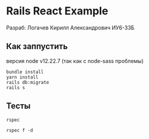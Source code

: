 # Rails React Example

Разраб:
Логачев Кирилл Александрович ИУ6-33Б

## Как заппустить 

версия node v12.22.7 (так как с node-sass проблемы)

```
bundle install
yarn install
rails db:migrate
rails s
```

## Тесты

```
rspec
```

```
rspec f -d
```
